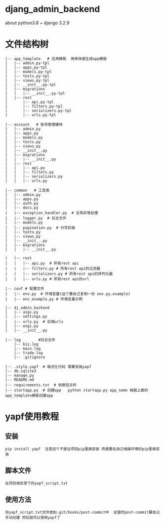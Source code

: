 # djang_admin_backend
about python3.8 + django 3.2.9

# 文件结构树
    |-- app_template   # 应用模板  用来快速生成app模板
    |   |-- admin.py-tpl
    |   |-- apps.py-tpl
    |   |-- models.py-tpl
    |   |-- tests.py-tpl
    |   |-- views.py-tpl
    |   |-- __init__.py-tpl
    |   |-- migrations
    |   |   |-- __init__.py-tpl
    |   |-- rest
    |       |-- api.py-tpl
    |       |-- filters.py-tpl
    |       |-- serializers.py-tpl
    |       |-- urls.py-tpl

    |-- account   # 账号管理模块
    |   |-- admin.py
    |   |-- apps.py
    |   |-- models.py
    |   |-- tests.py
    |   |-- views.py
    |   |-- __init__.py
    |   |-- migrations
    |   |   |-- __init__.py
    |   |-- rest
    |   |   |-- api.py
    |   |   |-- filters.py
    |   |   |-- serializers.py
    |   |   |-- urls.py

    |-- common   # 工具类
    |   |-- admin.py
    |   |-- apps.py
    |   |-- auth.py
    |   |-- docs.py
    |   |-- exception_handler.py  # 全局异常处理
    |   |-- logger.py  # 日志文件
    |   |-- models.py
    |   |-- pagination.py  # 分页封装
    |   |-- tests.py
    |   |-- views.py
    |   |-- __init__.py
    |   |-- migrations
    |   |   |-- __init__.py

    |   |-- rest
    |   |   |-- api.py  # 所有rest api
    |   |   |-- filters.py # 所有rest api的过滤器
    |   |   |-- serializers.py # 所有rest api的序列化器
    |   |   |-- urls.py # 所有rest api的url

    |-- conf # 配置文件
    |   |-- env.py  # 环境变量(这个要自己复制一份 env.py.example)
    |   |-- env_example.py # 环境变量示例

    |-- dj_admin_backend
    |   |-- asgi.py
    |   |-- settings.py
    |   |-- urls.py  # 后端urls
    |   |-- wsgi.py
    |   |-- __init__.py

    |-- log        #日志文件
        |-- biz.log
        |-- main.log
        |-- trade.log
        |-- .gitignore

    |-- .style.yapf  # 格式化代码 需要安装yapf
    |-- db.sqlite3 
    |-- manage.py
    |-- README.md
    |-- requirements.txt  # 依赖包文件
    |-- startapp.py  # 创建app   python startapp.py app_name 根据上面的app_template模板创建app



# yapf使用教程
  
   ## 安装
    pip install yapf  注意这个不是在项目pip里面安装 而是要在自己电脑环境的pip里面安装
    
   ## 脚本文件
    在项目根目录下的yapf_script.txt

   ## 使用方法
    将yapf_script.txt文件放到.git/hooks/post-commit中  这里的post-commit要自己手动创建 然后就可以使用yapf了
    
   